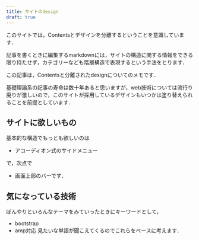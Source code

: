 ```yaml
---
title: サイトのdesign
draft: true
---
```

このサイトでは，Contentsとデザインを分離するということを意識しています．

記事を書くときに編集するmarkdownには，サイトの構造に関する情報をできる限り持たせず，カテゴリーなども階層構造で表現するという手法をとります．

この記事は，Contentsと分離されたdesignについてのメモです．

基礎理論系の記事の寿命は数十年あると思いますが，web技術については流行り廃りが激しいので，このサイトが採用しているデザインもいつかは塗り替えられることを前提としています．


## サイトに欲しいもの
基本的な構造でもっとも欲しいのは

- アコーディオン式のサイドメニュー

で，次点で

- 画面上部のバーです．

## 気になっている技術
ぼんやりといろんなテーマをみていったときにキーワードとして，
- bootstrap
- amp対応
見たいな単語が聞こえてくるのでこれらをベースに考えます．
